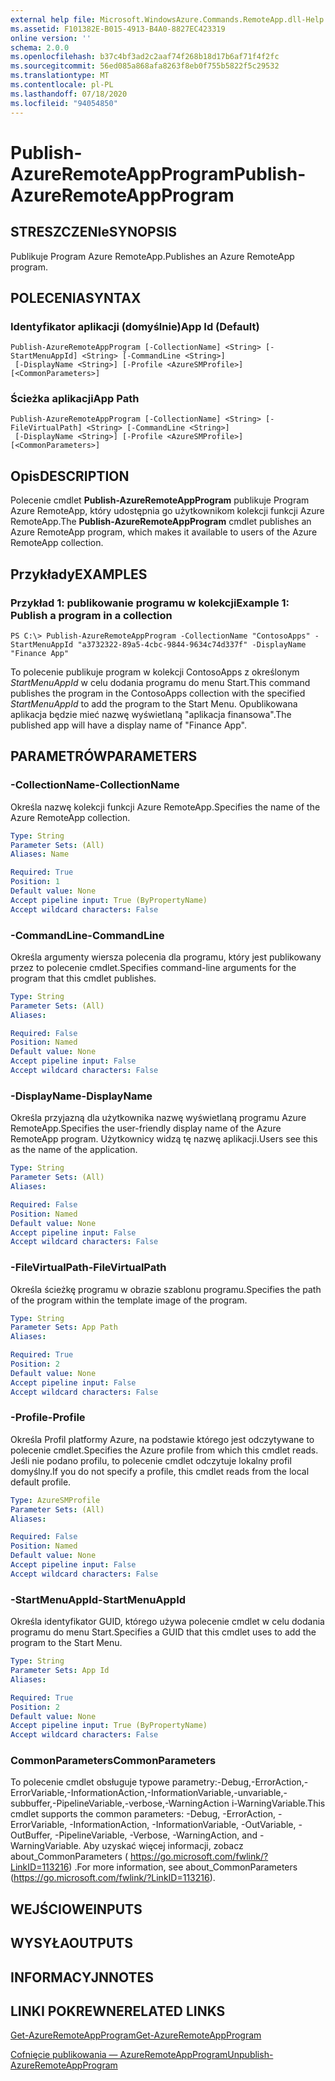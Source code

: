 ```yaml
---
external help file: Microsoft.WindowsAzure.Commands.RemoteApp.dll-Help.xml
ms.assetid: F101382E-B015-4913-B4A0-8827EC423319
online version: ''
schema: 2.0.0
ms.openlocfilehash: b37c4bf3ad2c2aaf74f268b18d17b6af71f4f2fc
ms.sourcegitcommit: 56ed085a868afa8263f8eb0f755b5822f5c29532
ms.translationtype: MT
ms.contentlocale: pl-PL
ms.lasthandoff: 07/18/2020
ms.locfileid: "94054850"
---
```

# <span data-ttu-id="7130f-101">Publish-AzureRemoteAppProgram</span><span class="sxs-lookup"><span data-stu-id="7130f-101">Publish-AzureRemoteAppProgram</span></span>

## <span data-ttu-id="7130f-102">STRESZCZENIe</span><span class="sxs-lookup"><span data-stu-id="7130f-102">SYNOPSIS</span></span>
<span data-ttu-id="7130f-103">Publikuje Program Azure RemoteApp.</span><span class="sxs-lookup"><span data-stu-id="7130f-103">Publishes an Azure RemoteApp program.</span></span>

## <span data-ttu-id="7130f-104">POLECENIA</span><span class="sxs-lookup"><span data-stu-id="7130f-104">SYNTAX</span></span>

### <span data-ttu-id="7130f-105">Identyfikator aplikacji (domyślnie)</span><span class="sxs-lookup"><span data-stu-id="7130f-105">App Id (Default)</span></span>
```
Publish-AzureRemoteAppProgram [-CollectionName] <String> [-StartMenuAppId] <String> [-CommandLine <String>]
 [-DisplayName <String>] [-Profile <AzureSMProfile>] [<CommonParameters>]
```

### <span data-ttu-id="7130f-106">Ścieżka aplikacji</span><span class="sxs-lookup"><span data-stu-id="7130f-106">App Path</span></span>
```
Publish-AzureRemoteAppProgram [-CollectionName] <String> [-FileVirtualPath] <String> [-CommandLine <String>]
 [-DisplayName <String>] [-Profile <AzureSMProfile>] [<CommonParameters>]
```

## <span data-ttu-id="7130f-107">Opis</span><span class="sxs-lookup"><span data-stu-id="7130f-107">DESCRIPTION</span></span>
<span data-ttu-id="7130f-108">Polecenie cmdlet **Publish-AzureRemoteAppProgram** publikuje Program Azure RemoteApp, który udostępnia go użytkownikom kolekcji funkcji Azure RemoteApp.</span><span class="sxs-lookup"><span data-stu-id="7130f-108">The **Publish-AzureRemoteAppProgram** cmdlet publishes an Azure RemoteApp program, which makes it available to users of the Azure RemoteApp collection.</span></span>

## <span data-ttu-id="7130f-109">Przykłady</span><span class="sxs-lookup"><span data-stu-id="7130f-109">EXAMPLES</span></span>

### <span data-ttu-id="7130f-110">Przykład 1: publikowanie programu w kolekcji</span><span class="sxs-lookup"><span data-stu-id="7130f-110">Example 1: Publish a program in a collection</span></span>
```
PS C:\> Publish-AzureRemoteAppProgram -CollectionName "ContosoApps" -StartMenuAppId "a3732322-89a5-4cbc-9844-9634c74d337f" -DisplayName "Finance App"
```

<span data-ttu-id="7130f-111">To polecenie publikuje program w kolekcji ContosoApps z określonym *StartMenuAppId* w celu dodania programu do menu Start.</span><span class="sxs-lookup"><span data-stu-id="7130f-111">This command publishes the program in the ContosoApps collection with the specified *StartMenuAppId* to add the program to the Start Menu.</span></span>
<span data-ttu-id="7130f-112">Opublikowana aplikacja będzie mieć nazwę wyświetlaną "aplikacja finansowa".</span><span class="sxs-lookup"><span data-stu-id="7130f-112">The published app will have a display name of "Finance App".</span></span>

## <span data-ttu-id="7130f-113">PARAMETRÓW</span><span class="sxs-lookup"><span data-stu-id="7130f-113">PARAMETERS</span></span>

### <span data-ttu-id="7130f-114">-CollectionName</span><span class="sxs-lookup"><span data-stu-id="7130f-114">-CollectionName</span></span>
<span data-ttu-id="7130f-115">Określa nazwę kolekcji funkcji Azure RemoteApp.</span><span class="sxs-lookup"><span data-stu-id="7130f-115">Specifies the name of the Azure RemoteApp collection.</span></span>

```yaml
Type: String
Parameter Sets: (All)
Aliases: Name

Required: True
Position: 1
Default value: None
Accept pipeline input: True (ByPropertyName)
Accept wildcard characters: False
```

### <span data-ttu-id="7130f-116">-CommandLine</span><span class="sxs-lookup"><span data-stu-id="7130f-116">-CommandLine</span></span>
<span data-ttu-id="7130f-117">Określa argumenty wiersza polecenia dla programu, który jest publikowany przez to polecenie cmdlet.</span><span class="sxs-lookup"><span data-stu-id="7130f-117">Specifies command-line arguments for the program that this cmdlet publishes.</span></span>

```yaml
Type: String
Parameter Sets: (All)
Aliases: 

Required: False
Position: Named
Default value: None
Accept pipeline input: False
Accept wildcard characters: False
```

### <span data-ttu-id="7130f-118">-DisplayName</span><span class="sxs-lookup"><span data-stu-id="7130f-118">-DisplayName</span></span>
<span data-ttu-id="7130f-119">Określa przyjazną dla użytkownika nazwę wyświetlaną programu Azure RemoteApp.</span><span class="sxs-lookup"><span data-stu-id="7130f-119">Specifies the user-friendly display name of the Azure RemoteApp program.</span></span>
<span data-ttu-id="7130f-120">Użytkownicy widzą tę nazwę aplikacji.</span><span class="sxs-lookup"><span data-stu-id="7130f-120">Users see this as the name of the application.</span></span>

```yaml
Type: String
Parameter Sets: (All)
Aliases: 

Required: False
Position: Named
Default value: None
Accept pipeline input: False
Accept wildcard characters: False
```

### <span data-ttu-id="7130f-121">-FileVirtualPath</span><span class="sxs-lookup"><span data-stu-id="7130f-121">-FileVirtualPath</span></span>
<span data-ttu-id="7130f-122">Określa ścieżkę programu w obrazie szablonu programu.</span><span class="sxs-lookup"><span data-stu-id="7130f-122">Specifies the path of the program within the template image of the program.</span></span>

```yaml
Type: String
Parameter Sets: App Path
Aliases: 

Required: True
Position: 2
Default value: None
Accept pipeline input: False
Accept wildcard characters: False
```

### <span data-ttu-id="7130f-123">-Profile</span><span class="sxs-lookup"><span data-stu-id="7130f-123">-Profile</span></span>
<span data-ttu-id="7130f-124">Określa Profil platformy Azure, na podstawie którego jest odczytywane to polecenie cmdlet.</span><span class="sxs-lookup"><span data-stu-id="7130f-124">Specifies the Azure profile from which this cmdlet reads.</span></span>
<span data-ttu-id="7130f-125">Jeśli nie podano profilu, to polecenie cmdlet odczytuje lokalny profil domyślny.</span><span class="sxs-lookup"><span data-stu-id="7130f-125">If you do not specify a profile, this cmdlet reads from the local default profile.</span></span>

```yaml
Type: AzureSMProfile
Parameter Sets: (All)
Aliases: 

Required: False
Position: Named
Default value: None
Accept pipeline input: False
Accept wildcard characters: False
```

### <span data-ttu-id="7130f-126">-StartMenuAppId</span><span class="sxs-lookup"><span data-stu-id="7130f-126">-StartMenuAppId</span></span>
<span data-ttu-id="7130f-127">Określa identyfikator GUID, którego używa polecenie cmdlet w celu dodania programu do menu Start.</span><span class="sxs-lookup"><span data-stu-id="7130f-127">Specifies a GUID that this cmdlet uses to add the program to the Start Menu.</span></span>

```yaml
Type: String
Parameter Sets: App Id
Aliases: 

Required: True
Position: 2
Default value: None
Accept pipeline input: True (ByPropertyName)
Accept wildcard characters: False
```

### <span data-ttu-id="7130f-128">CommonParameters</span><span class="sxs-lookup"><span data-stu-id="7130f-128">CommonParameters</span></span>
<span data-ttu-id="7130f-129">To polecenie cmdlet obsługuje typowe parametry:-Debug,-ErrorAction,-ErrorVariable,-InformationAction,-InformationVariable,-unvariable,-subbuffer,-PipelineVariable,-verbose,-WarningAction i-WarningVariable.</span><span class="sxs-lookup"><span data-stu-id="7130f-129">This cmdlet supports the common parameters: -Debug, -ErrorAction, -ErrorVariable, -InformationAction, -InformationVariable, -OutVariable, -OutBuffer, -PipelineVariable, -Verbose, -WarningAction, and -WarningVariable.</span></span> <span data-ttu-id="7130f-130">Aby uzyskać więcej informacji, zobacz about_CommonParameters ( https://go.microsoft.com/fwlink/?LinkID=113216) .</span><span class="sxs-lookup"><span data-stu-id="7130f-130">For more information, see about_CommonParameters (https://go.microsoft.com/fwlink/?LinkID=113216).</span></span>

## <span data-ttu-id="7130f-131">WEJŚCIOWE</span><span class="sxs-lookup"><span data-stu-id="7130f-131">INPUTS</span></span>

## <span data-ttu-id="7130f-132">WYSYŁA</span><span class="sxs-lookup"><span data-stu-id="7130f-132">OUTPUTS</span></span>

## <span data-ttu-id="7130f-133">INFORMACYJN</span><span class="sxs-lookup"><span data-stu-id="7130f-133">NOTES</span></span>

## <span data-ttu-id="7130f-134">LINKI POKREWNE</span><span class="sxs-lookup"><span data-stu-id="7130f-134">RELATED LINKS</span></span>

[<span data-ttu-id="7130f-135">Get-AzureRemoteAppProgram</span><span class="sxs-lookup"><span data-stu-id="7130f-135">Get-AzureRemoteAppProgram</span></span>](./Get-AzureRemoteAppProgram.md)

[<span data-ttu-id="7130f-136">Cofnięcie publikowania — AzureRemoteAppProgram</span><span class="sxs-lookup"><span data-stu-id="7130f-136">Unpublish-AzureRemoteAppProgram</span></span>](./Unpublish-AzureRemoteAppProgram.md)


